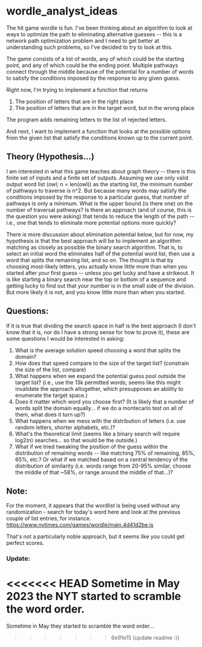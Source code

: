 # wordle_analyst_ideas
The hit game wordle is fun. I've been thinking about an algorithm to look at ways to optimize the path to eliminating alternative guesses -- this is a network path optimization problem and I need to get better at understanding such problems, so I've decided to try to look at this. 

The game consists of a list of words, any of which could be the starting point, and any of which could be the ending point. Multiple pathways connect through the middle because of the potential for a number of words to satisfy the conditions imposed by the response to any given guess. 

Right now, I'm trying to implement a function that returns
1. The position of letters that are in the right place
2. The position of letters that are in the target word, but in the wrong place

The program adds remaining letters to the list of rejected letters. 

And next, I want to implement a function that looks at the possible options from the given list that satisfy the conditions known up to the current point. 
## Theory (Hypothesis...)
I am interested in what this game teaches about graph theory -- there is this finite set of inputs and a finite set of outputs. Assuming we use only valid output word list (owl; n = len(owl)) as the starting list, the minimum number of pathways to traverse is n^2. But because many words may satisfy the conditions imposed by the response to a particular guess, that number of pathways is only a minimum. What is the upper bound (is there one) on the number of traversal pathways? Is there an approach (and of course, this is the question you were asking) that tends to reduce the length of the path -- i.e., one that tends to eliminate more potential options more quickly?

There is more discussion about elimination potential below, but for now, my hypothesis is that the best approach will be to implement an algorithm matching as closely as possible the binary search algorithm. That is, to select an initial word the eliminates half of the potential word list, then use a word that splits the remaining list, and so on. The thought is that by choosing most-likely letters, you actually know little more than when you started after your first guess -- unless you get lucky and have a strikeout. It is like starting a binary search near the top or bottom of a sequence and getting lucky to find out that your number is in the small side of the division. But more likely it is not, and you know little more than when you started. 

## Questions: 
If it is true that dividing the search space in half is the best approach (I don't know that it is, nor do I have a strong sense for how to prove it), these are some questions I would be interested in asking: 
1. What is the average solution speed choosing a word that splits the domain? 
2. How does that speed compare to the size of the target list? (constrain the size of the list, compare)
3. What happens when we expand the potential guess pool outside the target list? (i.e., use the 13k permitted words; seems like this might invalidate the approach altogether, which presupposes an abiility to enumerate the target space.)
4. Does it matter which word you choose first? (It is likely that a number of words split the domain equally... if we do a montecarlo test on all of them, what does it turn up?)
5. What happens when we mess with the distribution of letters (i.e. use random letters, shorter alphabets, etc.)?
6. What's the theoretical limit (seems like a binary search will require log2(n) searches... so that would be the outside.)
7. What if we tried tweaking the position of the guess within the distribution of remaining words -- like matching 75% of remaining, 85%, 65%, etc.? Or what if we matched based on a central tendency of the distribution of similarity (i.e. words range from 20-95% similar, choose the middle of that ~58%, or range around the middle of that...)?

## Note:
For the moment, it appears that the wordlist is being used without any randomization - search for today's word here and look at the previous couple of list entries, for instance. https://www.nytimes.com/games/wordle/main.4d41d2be.js

That's not a particularly noble approach, but it seems like you could get perfect scores.

### Update:
<<<<<<< HEAD
Sometime in May 2023 the NYT started to scramble the word order.
=======

Sometime in May they started to scramble the word order...

>>>>>>> 6e91e15 (update readme :))
